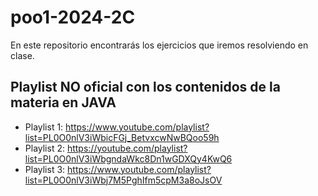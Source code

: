 # poo1-2024-2C
En este repositorio encontrarás los ejercicios que iremos resolviendo en clase.

## Playlist NO oficial con los contenidos de la materia en JAVA
+ Playlist 1: https://www.youtube.com/playlist?list=PL0O0nlV3iWbicFGj_BetvxcwNwBQoo59h
+ Playlist 2: https://youtube.com/playlist?list=PL0O0nlV3iWbgndaWkc8Dn1wGDXQy4KwQ6
+ Playlist 3: https://www.youtube.com/playlist?list=PL0O0nlV3iWbj7M5PghIfm5cpM3a8oJsOV


